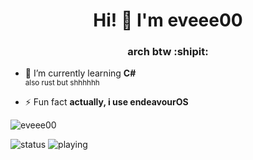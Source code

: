 <h1 align="center">Hi! 👋 I'm eveee00</h1>
<h3 align="center">arch btw :shipit:</h3>

- 🌱 I’m currently learning **C#**<br>
<sub>also rust but shhhhhh</sub>

- ⚡ Fun fact **actually, i use endeavourOS**

<p align="left"> <img src="https://komarev.com/ghpvc/?username=eveee00&label=Profile%20views&color=0e75b6&style=flat" alt="eveee00" /> </p>
<p align="left">
</p>
<img src="https://api.statusbadges.me/badge/status/675299056070688789" alt="status">
<img src="https://api.statusbadges.me/badge/playing/675299056070688789?fallback=Nothing!" alt="playing">
